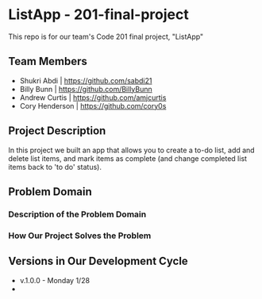 # ListApp - 201-final-project
This repo is for our team's Code 201 final project, "ListApp"

## Team Members
* Shukri Abdi | https://github.com/sabdi21
* Billy Bunn | https://github.com/BillyBunn
* Andrew Curtis | https://github.com/amjcurtis
* Cory Henderson | https://github.com/cory0s

## Project Description

In this project we built an app that allows you to create a to-do list, add and delete list items, and mark items as complete (and change completed list items back to 'to do' status).

## Problem Domain

### Description of the Problem Domain

### How Our Project Solves the Problem

## Versions in Our Development Cycle

* v.1.0.0 - Monday 1/28
* 
